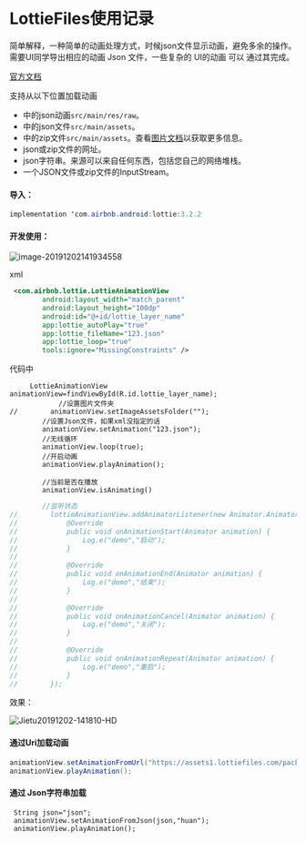 # LottieFiles使用记录

简单解释，一种简单的动画处理方式，时候json文件显示动画，避免多余的操作。需要UI同学导出相应的动画 Json 文件，一些复杂的 UI的动画 可以 通过其完成。

[官方文档](http://airbnb.io/lottie/#/android)

支持从以下位置加载动画

- 中的json动画`src/main/res/raw`。
- 中的json文件`src/main/assets`。
- 中的zip文件`src/main/assets`。查看[图片文档](http://airbnb.io/lottie/#/android?id=images)以获取更多信息。
- json或zip文件的网址。
- json字符串。来源可以来自任何东西，包括您自己的网络堆栈。
- 一个JSON文件或zip文件的InputStream。





#### 导入：

```java
implementation 'com.airbnb.android:lottie:3.2.2
```



#### 开发使用：

![image-20191202141934558](https://tva1.sinaimg.cn/large/006tNbRwly1g9ictsgucij30kg0kqwgl.jpg)

xml

```xml
 <com.airbnb.lottie.LottieAnimationView
        android:layout_width="match_parent"
        android:layout_height="100dp"
        android:id="@+id/lottie_layer_name"
        app:lottie_autoPlay="true"
        app:lottie_fileName="123.json"
        app:lottie_loop="true"
        tools:ignore="MissingConstraints" />
```



代码中

```
     LottieAnimationView animationView=findViewById(R.id.lottie_layer_name);
     		//设置图片文件夹
//        animationView.setImageAssetsFolder("");
        //设置Json文件，如果xml没指定的话
        animationView.setAnimation("123.json");
        //无线循环
        animationView.loop(true);
        //开启动画
        animationView.playAnimation();
        
        //当前是否在播放
       	animationView.isAnimating()
```

```java
        //监听状态
//        lottieAnimationView.addAnimatorListener(new Animator.AnimatorListener() {
//            @Override
//            public void onAnimationStart(Animator animation) {
//                Log.e("demo","启动");
//            }
//
//            @Override
//            public void onAnimationEnd(Animator animation) {
//                Log.e("demo","结束");
//            }
//
//            @Override
//            public void onAnimationCancel(Animator animation) {
//                Log.e("demo","关闭");
//            }
//
//            @Override
//            public void onAnimationRepeat(Animator animation) {
//                Log.e("demo","重启");
//            }
//        });
```



效果：

![Jietu20191202-141810-HD](/Users/petterp/Downloads/Jietu20191202-141810-HD.gif)





#### 通过Uri加载动画

```java
animationView.setAnimationFromUrl("https://assets1.lottiefiles.com/packages/lf20_gYEXhD.json");
animationView.playAnimation();
```



#### 通过 Json字符串加载

```
 String json="json";
 animationView.setAnimationFromJson(json,"huan");
 animationView.playAnimation();
```

